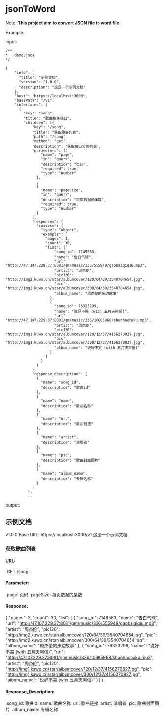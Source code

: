 # jsonToWord

Note: **This project aim to convert JSON file to word file**

Example:

input:

```
/**
*	demo.json
*/

{
    "info": {
      "title": "示例文档",
      "version": "1.0.0",
      "description": "这是一个示例文档"
    },
    "host": "https://localhost:3000",
    "basePath": "/v1",
    "interfaces": [
      {
        "key": "song",
        "title": "歌曲相关接口",
        "children": [{
            "key": "/song",
            "title": "获取歌曲列表",
            "path": "/song",
            "method": "get",
            "description": "获取接口分页列表",
            "parameters": [{
                "name": "page",
                "in": "query",
                "description": "页码",
                "required": true,
                "type": "number"
              },
              ,
              {
                "name": "pageSize",
                "in": "query",
                "description": "每页数据的条数",
                "required": true,
                "type": "number"
              }
            ],
            "responses": {
              "success": {
                "type": "object",
                "example": {
                  "pages": 3,
                  "count": 30,
                  "list": [{
                      "song_id": 7149583,
                      "name": "告白气球",
                      "url": "http://47.107.229.37:8081/gm/music/336/555949/gaobaiqiqiu.mp3",
                      "artist": "周杰伦",
                      "pic120": "http://img2.kuwo.cn/star/albumcover/120/64/39/3540704654.jpg",
                      "pic": "http://img2.kuwo.cn/star/albumcover/300/64/39/3540704654.jpg",
                      "album_name": "周杰伦的床边故事"
                    },
                    {
                      "song_id": 76323299,
                      "name": "说好不哭 (with 五月天阿信)",
                      "url": "http://47.107.229.37:8081/gm/music/336/10685968/shuohaobuku.mp3",
                      "artist": "周杰伦",
                      "pic120": "http://img1.kuwo.cn/star/albumcover/120/12/37/4156270827.jpg",
                      "pic": "http://img1.kuwo.cn/star/albumcover/300/12/37/4156270827.jpg",
                      "album_name": "说好不哭 (with 五月天阿信)"
                    }
                  ]
                }
              }
            },
            "response_description": [
              {
                "name": "song_id",
                "description": "歌曲id"
              },
              {
                "name": "name",
                "description": "歌曲名称"
              },
              {
                "name": "url",
                "description": "歌曲链接"
              },
              {
                "name": "artist",
                "description": "演唱者"
              },
              {
                "name": "pic",
                "description": "歌曲封面图片"
              },
              {
                "name": "album_name",
                "description": "专辑名称"
              }
            ] 
          },
          ...
```



output:

## 示例文档

v1.0.0
Base URL: https://localhost:3000/v1
这是一个示例文档

### 获取歌曲列表
#### URL:
​    GET  /song
#### Parameter:
​    page: <number> 页码
​    pageSize: <number> 每页数据的条数
#### Response:
{
  "pages": 3,
  "count": 30,
  "list": [
    {
      "song_id": 7149583,
      "name": "告白气球",
      "url": "http://47.107.229.37:8081/gm/music/336/555949/gaobaiqiqiu.mp3",
      "artist": "周杰伦",
      "pic120": "http://img2.kuwo.cn/star/albumcover/120/64/39/3540704654.jpg",
      "pic": "http://img2.kuwo.cn/star/albumcover/300/64/39/3540704654.jpg",
      "album_name": "周杰伦的床边故事"
    },
    {
      "song_id": 76323299,
      "name": "说好不哭 (with 五月天阿信)",
      "url": "http://47.107.229.37:8081/gm/music/336/10685968/shuohaobuku.mp3",
      "artist": "周杰伦",
      "pic120": "http://img1.kuwo.cn/star/albumcover/120/12/37/4156270827.jpg",
      "pic": "http://img1.kuwo.cn/star/albumcover/300/12/37/4156270827.jpg",
      "album_name": "说好不哭 (with 五月天阿信)"
    }
  ]
}
#### Response_Description:
​    song_id: 歌曲id
​    name: 歌曲名称
​    url: 歌曲链接
​    artist: 演唱者
​    pic: 歌曲封面图片
​    album_name: 专辑名称

